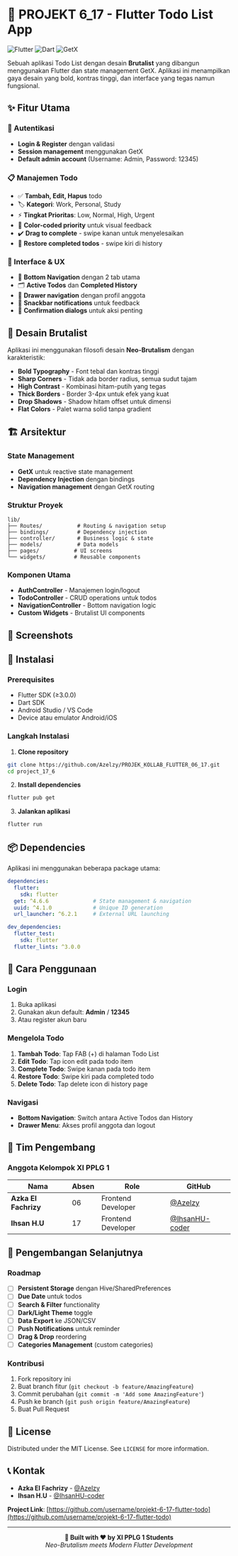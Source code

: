 # 📝 PROJEKT 6_17 - Flutter Todo List App

![Flutter](https://img.shields.io/badge/Flutter-02569B?style=for-the-badge&logo=flutter&logoColor=white)
![Dart](https://img.shields.io/badge/Dart-0175C2?style=for-the-badge&logo=dart&logoColor=white)
![GetX](https://img.shields.io/badge/GetX-9C27B0?style=for-the-badge&logo=flutter&logoColor=white)

Sebuah aplikasi Todo List dengan desain **Brutalist** yang dibangun menggunakan Flutter dan state management GetX. Aplikasi ini menampilkan gaya desain yang bold, kontras tinggi, dan interface yang tegas namun fungsional.

## ✨ Fitur Utama

### 🔐 Autentikasi
- **Login & Register** dengan validasi
- **Session management** menggunakan GetX
- **Default admin account** (Username: Admin, Password: 12345)

### 📋 Manajemen Todo
- ✅ **Tambah, Edit, Hapus** todo
- 🏷️ **Kategori**: Work, Personal, Study
- ⚡ **Tingkat Prioritas**: Low, Normal, High, Urgent
- 🎨 **Color-coded priority** untuk visual feedback
- ✔️ **Drag to complete** - swipe kanan untuk menyelesaikan
- 🔄 **Restore completed todos** - swipe kiri di history

### 🎯 Interface & UX
- 📱 **Bottom Navigation** dengan 2 tab utama
- 🗂️ **Active Todos** dan **Completed History**
- 🍔 **Drawer navigation** dengan profil anggota
- 🔔 **Snackbar notifications** untuk feedback
- 💬 **Confirmation dialogs** untuk aksi penting

## 🎨 Desain Brutalist

Aplikasi ini menggunakan filosofi desain **Neo-Brutalism** dengan karakteristik:

- **Bold Typography** - Font tebal dan kontras tinggi
- **Sharp Corners** - Tidak ada border radius, semua sudut tajam
- **High Contrast** - Kombinasi hitam-putih yang tegas
- **Thick Borders** - Border 3-4px untuk efek yang kuat
- **Drop Shadows** - Shadow hitam offset untuk dimensi
- **Flat Colors** - Palet warna solid tanpa gradient

## 🏗️ Arsitektur

### State Management
- **GetX** untuk reactive state management
- **Dependency Injection** dengan bindings
- **Navigation management** dengan GetX routing

### Struktur Proyek
```
lib/
├── Routes/           # Routing & navigation setup
├── bindings/         # Dependency injection
├── controller/       # Business logic & state
├── models/           # Data models
├── pages/           # UI screens
└── widgets/         # Reusable components
```

### Komponen Utama
- **AuthController** - Manajemen login/logout
- **TodoController** - CRUD operations untuk todos
- **NavigationController** - Bottom navigation logic
- **Custom Widgets** - Brutalist UI components

## 📱 Screenshots


## 🚀 Instalasi

### Prerequisites
- Flutter SDK (≥3.0.0)
- Dart SDK
- Android Studio / VS Code
- Device atau emulator Android/iOS

### Langkah Instalasi

1. **Clone repository**
```bash
git clone https://github.com/Azelzy/PROJEK_KOLLAB_FLUTTER_06_17.git
cd project_17_6
```

2. **Install dependencies**
```bash
flutter pub get
```

3. **Jalankan aplikasi**
```bash
flutter run
```

## 📦 Dependencies

Aplikasi ini menggunakan beberapa package utama:

```yaml
dependencies:
  flutter:
    sdk: flutter
  get: ^4.6.6              # State management & navigation
  uuid: ^4.1.0             # Unique ID generation
  url_launcher: ^6.2.1     # External URL launching

dev_dependencies:
  flutter_test:
    sdk: flutter
  flutter_lints: ^3.0.0
```

## 🎯 Cara Penggunaan

### Login
1. Buka aplikasi
2. Gunakan akun default: **Admin** / **12345**
3. Atau register akun baru

### Mengelola Todo
1. **Tambah Todo**: Tap FAB (+) di halaman Todo List
2. **Edit Todo**: Tap icon edit pada todo item
3. **Complete Todo**: Swipe kanan pada todo item
4. **Restore Todo**: Swipe kiri pada completed todo
5. **Delete Todo**: Tap delete icon di history page

### Navigasi
- **Bottom Navigation**: Switch antara Active Todos dan History
- **Drawer Menu**: Akses profil anggota dan logout

## 👥 Tim Pengembang

### Anggota Kelompok XI PPLG 1

| Nama | Absen | Role | GitHub |
|------|-------|------|---------|
| **Azka El Fachrizy** | 06 | Frontend Developer | [@Azelzy](https://github.com/Azelzy) |
| **Ihsan H.U** | 17 | Frontend Developer | [@IhsanHU-coder](https://github.com/IhsanHU-coder) |

## 🔮 Pengembangan Selanjutnya

### Roadmap
- [ ] **Persistent Storage** dengan Hive/SharedPreferences
- [ ] **Due Date** untuk todos
- [ ] **Search & Filter** functionality
- [ ] **Dark/Light Theme** toggle
- [ ] **Data Export** ke JSON/CSV
- [ ] **Push Notifications** untuk reminder
- [ ] **Drag & Drop** reordering
- [ ] **Categories Management** (custom categories)

### Kontribusi
1. Fork repository ini
2. Buat branch fitur (`git checkout -b feature/AmazingFeature`)
3. Commit perubahan (`git commit -m 'Add some AmazingFeature'`)
4. Push ke branch (`git push origin feature/AmazingFeature`)
5. Buat Pull Request

## 📄 License

Distributed under the MIT License. See `LICENSE` for more information.

## 📞 Kontak

- **Azka El Fachrizy** - [@Azelzy](https://github.com/Azelzy)
- **Ihsan H.U** - [@IhsanHU-coder](https://github.com/IhsanHU-coder)

**Project Link**: [https://github.com/username/projekt-6-17-flutter-todo](https://github.com/username/projekt-6-17-flutter-todo)

---

<div align="center">
<strong>🚀 Built with ❤️ by XI PPLG 1 Students</strong>
<br>
<em>Neo-Brutalism meets Modern Flutter Development</em>
</div>
